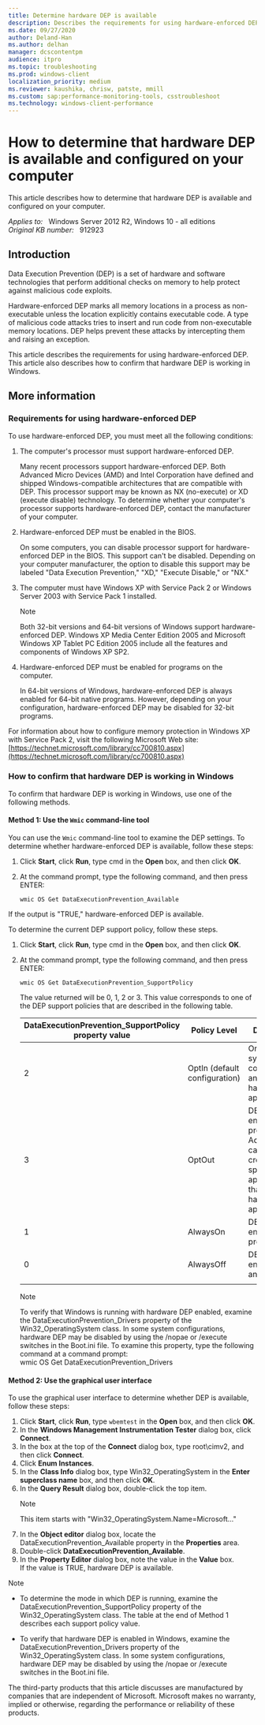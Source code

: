 ```yaml
---
title: Determine hardware DEP is available
description: Describes the requirements for using hardware-enforced DEP. Also describes how to confirm that hardware DEP is working.
ms.date: 09/27/2020
author: Deland-Han
ms.author: delhan
manager: dcscontentpm
audience: itpro
ms.topic: troubleshooting
ms.prod: windows-client
localization_priority: medium
ms.reviewer: kaushika, chrisw, patste, mmill
ms.custom: sap:performance-monitoring-tools, csstroubleshoot
ms.technology: windows-client-performance
---
```

# How to determine that hardware DEP is available and configured on your computer

This article describes how to determine that hardware DEP is available and configured on your computer.

_Applies to:_ &nbsp; Windows Server 2012 R2, Windows 10 - all editions  
_Original KB number:_ &nbsp; 912923

## Introduction

Data Execution Prevention (DEP) is a set of hardware and software technologies that perform additional checks on memory to help protect against malicious code exploits.

Hardware-enforced DEP marks all memory locations in a process as non-executable unless the location explicitly contains executable code. A type of malicious code attacks tries to insert and run code from non-executable memory locations. DEP helps prevent these attacks by intercepting them and raising an exception.

This article describes the requirements for using hardware-enforced DEP. This article also describes how to confirm that hardware DEP is working in Windows.

## More information

### Requirements for using hardware-enforced DEP

To use hardware-enforced DEP, you must meet all the following conditions:

1. The computer's processor must support hardware-enforced DEP.

   Many recent processors support hardware-enforced DEP. Both Advanced Micro Devices (AMD) and Intel Corporation have defined and shipped Windows-compatible architectures that are compatible with DEP. This processor support may be known as NX (no-execute) or XD (execute disable) technology. To determine whether your computer's processor supports hardware-enforced DEP, contact the manufacturer of your computer.
2. Hardware-enforced DEP must be enabled in the BIOS.

   On some computers, you can disable processor support for hardware-enforced DEP in the BIOS. This support can't be disabled. Depending on your computer manufacturer, the option to disable this support may be labeled "Data Execution Prevention," "XD," "Execute Disable," or "NX."
3. The computer must have Windows XP with Service Pack 2 or Windows Server 2003 with Service Pack 1 installed.

   > [!NOTE]
   > Both 32-bit versions and 64-bit versions of Windows support hardware-enforced DEP. Windows XP Media Center Edition 2005 and Microsoft Windows XP Tablet PC Edition 2005 include all the features and components of Windows XP SP2.
4. Hardware-enforced DEP must be enabled for programs on the computer.

   In 64-bit versions of Windows, hardware-enforced DEP is always enabled for 64-bit native programs. However, depending on your configuration, hardware-enforced DEP may be disabled for 32-bit programs.  

For information about how to configure memory protection in Windows XP with Service Pack 2, visit the following Microsoft Web site:  
[https://technet.microsoft.com/library/cc700810.aspx](https://technet.microsoft.com/library/cc700810.aspx)  

### How to confirm that hardware DEP is working in Windows

To confirm that hardware DEP is working in Windows, use one of the following methods.

#### Method 1: Use the `Wmic` command-line tool

You can use the `Wmic` command-line tool to examine the DEP settings. To determine whether hardware-enforced DEP is available, follow these steps:  

1. Click **Start**, click **Run**, type cmd in the **Open** box, and then click **OK**.
2. At the command prompt, type the following command, and then press ENTER:  

   ```console  
   wmic OS Get DataExecutionPrevention_Available  
   ```  

If the output is "TRUE," hardware-enforced DEP is available.  

To determine the current DEP support policy, follow these steps.  

1. Click **Start**, click **Run**, type cmd in the **Open** box, and then click **OK**.
2. At the command prompt, type the following command, and then press ENTER:  

   ```console  
   wmic OS Get DataExecutionPrevention_SupportPolicy  
   ```  

   The value returned will be 0, 1, 2 or 3. This value corresponds to one of the DEP support policies that are described in the following table.

    | DataExecutionPrevention_SupportPolicy property value| Policy Level| Description |
    |---|---|---|
    |2|OptIn (default configuration)|Only Windows system components and services have DEP applied|
    |3|OptOut|DEP is enabled for all processes. Administrators can manually create a list of specific applications that do not have DEP applied|
    |1|AlwaysOn|DEP is enabled for all processes|
    |0|AlwaysOff|DEP is not enabled for any processes|
    ||||  

   > [!NOTE]
   > To verify that Windows is running with hardware DEP enabled, examine the DataExecutionPrevention_Drivers property of the Win32_OperatingSystem class. In some system configurations, hardware DEP may be disabled by using the /nopae or /execute switches in the Boot.ini file. To examine this property, type the following command at a command prompt:  
   wmic OS Get DataExecutionPrevention_Drivers  

#### Method 2: Use the graphical user interface

To use the graphical user interface to determine whether DEP is available, follow these steps:  

1. Click **Start**, click **Run**, type `wbemtest` in the **Open** box, and then click **OK**.
2. In the **Windows Management Instrumentation Tester** dialog box, click **Connect**.
3. In the box at the top of the **Connect** dialog box, type root\cimv2, and then click **Connect**.
4. Click **Enum Instances**.
5. In the **Class Info** dialog box, type Win32_OperatingSystem 
in the **Enter superclass name** box, and then click **OK**.
6. In the **Query Result** dialog box, double-click the top item.
   > [!NOTE]
   > This item starts with "Win32_OperatingSystem.Name=Microsoft..."
7. In the **Object editor** dialog box, locate the DataExecutionPrevention_Available property in the **Properties** area.
8. Double-click **DataExecutionPrevention_Available**.
9. In the **Property Editor** dialog box, note the value in the **Value** box.  
  If the value is TRUE, hardware DEP is available.

>[!Note]
>
>- To determine the mode in which DEP is running, examine the DataExecutionPrevention_SupportPolicy property of the Win32_OperatingSystem class. The table at the end of Method 1 describes each support policy value.  
>
>- To verify that hardware DEP is enabled in Windows, examine the DataExecutionPrevention_Drivers property of the Win32_OperatingSystem class. In some system configurations, hardware DEP may be disabled by using the /nopae or /execute switches in the Boot.ini file.  

The third-party products that this article discusses are manufactured by companies that are independent of Microsoft. Microsoft makes no warranty, implied or otherwise, regarding the performance or reliability of these products.
